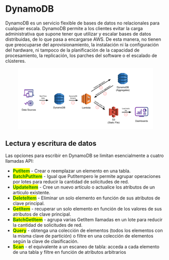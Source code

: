 # DynamoDB

DynamoDB es un servicio flexible de bases de datos no relacionales para cualquier escala. DynamoDB permite a los clientes evitar la carga administrativa que supone tener que utilizar y escalar bases de datos distribuidas, de lo que pasa a encargarse AWS. De esta manera, no tienen que preocuparse del aprovisionamiento, la instalación ni la configuración del hardware, ni tampoco de la planificación de la capacidad de procesamiento, la replicación, los parches del software o el escalado de clústeres.

<figure><img src="../.gitbook/assets/image (5) (2).png" alt=""><figcaption></figcaption></figure>

## Lectura y escritura de datos

Las opciones para escribir en DynamoDB se limitan esencialmente a cuatro llamadas API:

* <mark style="color:green;">**PutItem**</mark> - Crear o reemplazar un elemento en una tabla.
* <mark style="color:green;">**BatchPutItem**</mark> - Igual que PutItempero le permite agrupar operaciones por lotes para reducir la cantidad de solicitudes de red.
* <mark style="color:green;">**UpdateItem**</mark> - Cree un nuevo artículo o actualice los atributos de un artículo existente.
* <mark style="color:green;">**DeleteItem**</mark> - Eliminar un solo elemento en función de sus atributos de clave principal.
* <mark style="color:green;">**GetItem**</mark> - recuperar un solo elemento en función de los valores de sus atributos de clave principal.
* <mark style="color:green;">**BatchGetItem**</mark> - agrupa varias GetItem llamadas en un lote para reducir la cantidad de solicitudes de red.
* <mark style="color:green;">**Query**</mark> - obtenga una colección de elementos (todos los elementos con la misma clave de partición) o filtre en una colección de elementos según la clave de clasificación.
* <mark style="color:green;">**Scan**</mark> - el equivalente a un escaneo de tabla: acceda a cada elemento de una tabla y filtre en función de atributos arbitrarios





